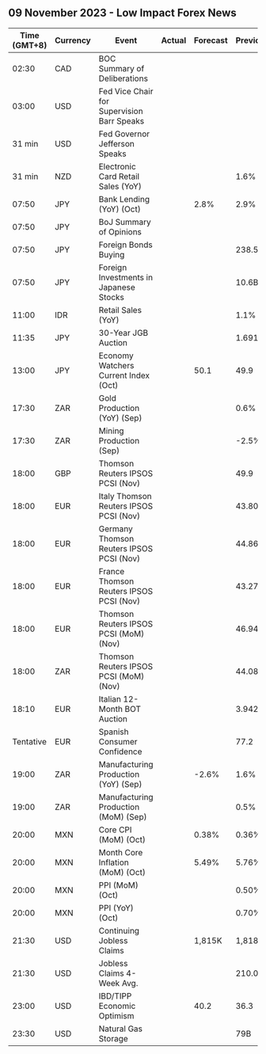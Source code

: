 ## 09 November 2023 - Low Impact Forex News

| Time (GMT+8) | Currency | Event | Actual | Forecast | Previous |
|------|----------|-------|--------|----------|----------|
| 02:30 | CAD | BOC Summary of Deliberations |  |  |  |
| 03:00 | USD | Fed Vice Chair for Supervision Barr Speaks |  |  |  |
| 31 min | USD | Fed Governor Jefferson Speaks |  |  |  |
| 31 min | NZD | Electronic Card Retail Sales (YoY) |  |  | 1.6% |
| 07:50 | JPY | Bank Lending (YoY) (Oct) |  | 2.8% | 2.9% |
| 07:50 | JPY | BoJ Summary of Opinions |  |  |  |
| 07:50 | JPY | Foreign Bonds Buying |  |  | 238.5B |
| 07:50 | JPY | Foreign Investments in Japanese Stocks |  |  | 10.6B |
| 11:00 | IDR | Retail Sales (YoY) |  |  | 1.1% |
| 11:35 | JPY | 30-Year JGB Auction |  |  | 1.691% |
| 13:00 | JPY | Economy Watchers Current Index (Oct) |  | 50.1 | 49.9 |
| 17:30 | ZAR | Gold Production (YoY) (Sep) |  |  | 0.6% |
| 17:30 | ZAR | Mining Production (Sep) |  |  | -2.5% |
| 18:00 | GBP | Thomson Reuters IPSOS PCSI (Nov) |  |  | 49.9 |
| 18:00 | EUR | Italy Thomson Reuters IPSOS PCSI (Nov) |  |  | 43.80 |
| 18:00 | EUR | Germany Thomson Reuters IPSOS PCSI (Nov) |  |  | 44.86 |
| 18:00 | EUR | France Thomson Reuters IPSOS PCSI (Nov) |  |  | 43.27 |
| 18:00 | EUR | Thomson Reuters IPSOS PCSI (MoM) (Nov) |  |  | 46.94 |
| 18:00 | ZAR | Thomson Reuters IPSOS PCSI (MoM) (Nov) |  |  | 44.08 |
| 18:10 | EUR | Italian 12-Month BOT Auction |  |  | 3.942% |
| Tentative | EUR | Spanish Consumer Confidence |  |  | 77.2 |
| 19:00 | ZAR | Manufacturing Production (YoY) (Sep) |  | -2.6% | 1.6% |
| 19:00 | ZAR | Manufacturing Production (MoM) (Sep) |  |  | 0.5% |
| 20:00 | MXN | Core CPI (MoM) (Oct) |  | 0.38% | 0.36% |
| 20:00 | MXN | Month Core Inflation (MoM) (Oct) |  | 5.49% | 5.76% |
| 20:00 | MXN | PPI (MoM) (Oct) |  |  | 0.50% |
| 20:00 | MXN | PPI (YoY) (Oct) |  |  | 0.70% |
| 21:30 | USD | Continuing Jobless Claims |  | 1,815K | 1,818K |
| 21:30 | USD | Jobless Claims 4-Week Avg. |  |  | 210.00K |
| 23:00 | USD | IBD/TIPP Economic Optimism |  | 40.2 | 36.3 |
| 23:30 | USD | Natural Gas Storage |  |  | 79B |

